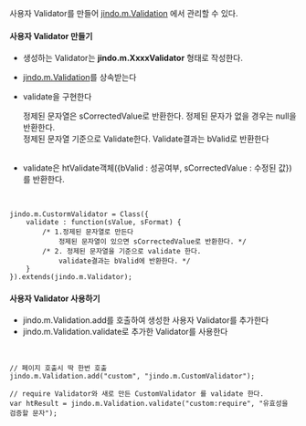 사용자 Validator를 만들어 [jindo.m.Validation](../../doc/internal/classes/jindo.m.Validation.html) 에서 관리할 수 있다.

#### 사용자 Validator 만들기

* 생성하는 Validator는 **jindo.m.XxxxValidator** 형태로 작성한다.
* [jindo.m.Validation](../../doc/internal/classes/jindo.m.Validation.html)를 상속받는다
* validate을 구현한다

	정제된 문자열은 sCorrectedValue로 반환한다. 정제된 문자가 없을 경우는 null을 반환한다.<br />
	정제된 문자열 기준으로 Validate한다. Validate결과는 bValid로 반환한다<br /><br />

* validate은 htValidate객체({bValid : 성공여부, sCorrectedValue : 수정된 값})를 반환한다.

<br> 

	jindo.m.CustormValidator = Class({
		validate : function(sValue, sFormat) {
			/* 1.정제된 문자열로 만든다
				정제된 문자열이 있으면 sCorrectedValue로 반환한다. */
			/* 2. 정제된 문자열을 기준으로 validate 한다.
				validate결과는 bValid에 반환한다. */
		}
	}).extends(jindo.m.Validator);


#### 사용자 Validator 사용하기

* jindo.m.Validation.add를 호출하여 생성한 사용자 Validator를 추가한다
* jindo.m.Validation.validate로 추가한 Validator를 사용한다<br>

<br> 

	// 페이지 호출시 딱 한번 호출
	jindo.m.Validation.add("custom", "jindo.m.CustomValidator");

	// require Validator와 새로 만든 CustomValidator 를 validate 한다.
	var htResult = jindo.m.Validation.validate("custom:require", "유효성을 검증할 문자");
